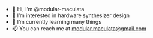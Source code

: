 - 👋 Hi, I’m @modular-maculata
- 👀 I’m interested in hardware synthesizer design
- 🌱 I’m currently learning many things
- 📫 You can reach me at modular.maculata@gmail.com

<!---
modular-maculata/modular-maculata is a ✨ special ✨ repository because its `README.md` (this file) appears on your GitHub profile.
You can click the Preview link to take a look at your changes.
--->
